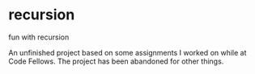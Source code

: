recursion
=========

fun with recursion

An unfinished project based on some assignments I worked on while at Code Fellows. The project has been abandoned for other things.
